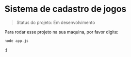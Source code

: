 # Sistema de cadastro de jogos #

> Status do projeto: Em desenvolvimento


Para rodar esse projeto na sua maquina, por favor digite:
```
node app.js
```

:)